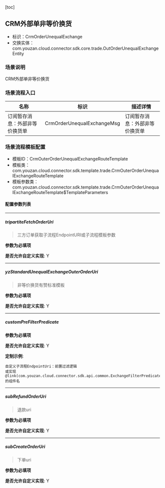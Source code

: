 [toc]

## CRM外部单非等价换货
- 标识：CrmOrderUnequalExchange
- 交换实体：com.youzan.cloud.connector.sdk.core.trade.OutOrderUnequalExchangeEntity
### 场景说明
CRM外部单非等价换货
### 场景流程入口

名称 | 标识 | 描述详情
---|---|---
订阅暂存消息：外部非等价换货单 | CrmOrderUnequalExchangeMsg | 订阅暂存消息：外部非等价换货单

### 场景流程模板配置
- 模板ID：CrmOuterOrderUnequalExchangeRouteTemplate
- 模板类：com.youzan.cloud.connector.sdk.template.trade.CrmOuterOrderUnequalExchangeRouteTemplate
- 模板参数类：com.youzan.cloud.connector.sdk.template.trade.CrmOuterOrderUnequalExchangeRouteTemplate$TemplateParameters

#### 配置参数列表

---
##### tripartiteFetchOrderUri
> 三方订单获取子流程EndpointURI或子流程模板参数

**参数为必填项**


**是否允许自定义实现**: Y

---
##### yzStandardUnequalExchangeOuterOrderUri
> 非等价换货有赞标准模板

**参数为必填项**


**是否允许自定义实现**: Y

---
##### customPreFilterPredicate
> 

**参数为必填项**


**是否允许自定义实现**: Y


**定制示例**:
```
自定义子流程EndpointUri：前置过滤逻辑
或实现@link(com.youzan.cloud.connector.sdk.api.common.ExchangeFilterPredicate)的组件名
```
---
##### subRefundOrderUri
> 退款uri

**参数为必填项**


**是否允许自定义实现**: Y

---
##### subCreateOrderUri
> 下单uri

**参数为必填项**


**是否允许自定义实现**: Y


